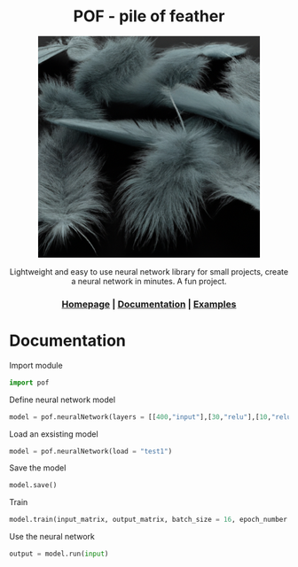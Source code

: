 <div align="center">
<h1>POF - pile of feather</h1>
<img src="https://github.com/usedToBeTomas/pile-of-feather/blob/main/images/pof.png" width="400" height="400" />

Lightweight and easy to use neural network library for small projects, create a neural network in minutes. A fun project.

<h3>

[Homepage](https://github.com/usedToBeTomas/pile-of-feather) | [Documentation](https://github.com/usedToBeTomas/pile-of-feather#documentation) | [Examples](/examples)

</h3>

</div>

# Documentation
Import module
```python
import pof
```
Define neural network model
```python
model = pof.neuralNetwork(layers = [[400,"input"],[30,"relu"],[10,"relu"],[1,"sigmoid"]], name = "test1")
```

Load an exsisting model
```python
model = pof.neuralNetwork(load = "test1")
```

Save the model
```python
model.save()
```

Train
```python
model.train(input_matrix, output_matrix, batch_size = 16, epoch_number = 100, rate = 0.6)
```

Use the neural network
```python
output = model.run(input)
```




